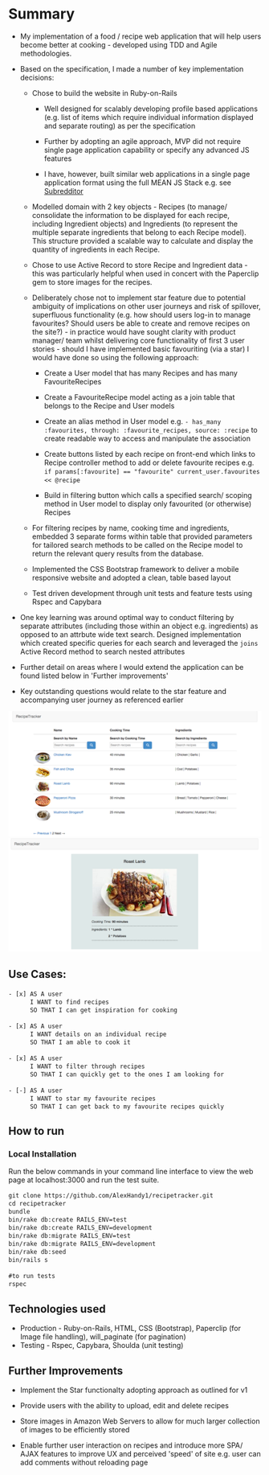 Summary
=================

* My implementation of a food / recipe web application that will help users become better at cooking - developed using TDD and Agile methodologies.

* Based on the specification, I made a number of key implementation decisions:

  * Chose to build the website in Ruby-on-Rails
    * Well designed for scalably developing profile based applications (e.g. list of items which require individual information displayed and separate routing) as per the specification

    * Further by adopting an agile approach, MVP did not require single page application capability or specify any advanced JS features

    * I have, however, built similar web applications in a single page application format using the full MEAN JS Stack e.g. see [Subredditor](https://github.com/AlexHandy1/subredditor)

  * Modelled domain with 2 key objects - Recipes (to manage/ consolidate the information to be displayed for each recipe, including Ingredient objects) and Ingredients (to represent the multiple separate ingredients that belong to each Recipe model). This structure provided a scalable way to calculate and display the quantity of ingredients in each Recipe.

  * Chose to use Active Record to store Recipe and Ingredient data - this was particularly helpful when used in concert with the Paperclip gem to store images for the recipes.

  * Deliberately chose not to implement star feature due to potential ambiguity of implications on other user journeys and risk of spillover, superfluous functionality (e.g. how should users log-in to manage favourites? Should users be able to create and remove recipes on the site?) - in practice would have sought clarity with product manager/ team whilst delivering core functionality of first 3 user stories - should I have implemented basic favouriting (via a star) I would have done so using the following approach:
    * Create a User model that has many Recipes and has many FavouriteRecipes

    * Create a FavouriteRecipe model acting as a join table that belongs to the Recipe and User models

    * Create an alias method in User model e.g. ```- has_many :favourites, through: :favourite_recipes, source: :recipe``` to create readable way to access and manipulate the association

    * Create buttons listed by each recipe on front-end which links to Recipe controller method to add or delete favourite recipes e.g. ```if params[:favourite] == "favourite" current_user.favourites << @recipe```

    * Build in filtering button which calls a specified search/ scoping method in User model to display only favourited (or otherwise) Recipes

  * For filtering recipes by name, cooking time and ingredients, embedded 3 separate forms within table that provided parameters for tailored search methods to be called on the Recipe model to return the relevant query results from the database.

  * Implemented the CSS Bootstrap framework to deliver a mobile responsive website and adopted a clean, table based layout

  * Test driven development through unit tests and feature tests using Rspec and Capybara

* One key learning was around optimal way to conduct filtering by separate attributes (including those within an object e.g. ingredients) as opposed to an attrbute wide text search. Designed implementation which created specific queries for each search and leveraged the ```joins``` Active Record method to search nested attributes

* Further detail on areas where I would extend the application can be found listed below in 'Further improvements'

* Key outstanding questions would relate to the star feature and accompanying user journey as referenced earlier

![Recipe Tracker](https://github.com/AlexHandy1/recipetracker/blob/master/app/assets/images/RecipeTracker.png)
![Recipe Profile Page](https://github.com/AlexHandy1/recipetracker/blob/master/app/assets/images/RecipeProfile.png)


Use Cases:
-------

```
- [x] AS A user
      I WANT to find recipes
      SO THAT I can get inspiration for cooking

- [x] AS A user
      I WANT details on an individual recipe
      SO THAT I am able to cook it

- [x] AS A user
      I WANT to filter through recipes
      SO THAT I can quickly get to the ones I am looking for

- [-] AS A user
      I WANT to star my favourite recipes
      SO THAT I can get back to my favourite recipes quickly

```

How to run
----

### Local Installation

Run the below commands in your command line interface to view the web page at localhost:3000 and run the test suite.

```
git clone https://github.com/AlexHandy1/recipetracker.git
cd recipetracker
bundle
bin/rake db:create RAILS_ENV=test
bin/rake db:create RAILS_ENV=development
bin/rake db:migrate RAILS_ENV=test
bin/rake db:migrate RAILS_ENV=development
bin/rake db:seed
bin/rails s

#to run tests
rspec

```

Technologies used
----

* Production - Ruby-on-Rails, HTML, CSS (Bootstrap), Paperclip (for Image file handling), will_paginate (for pagination)
* Testing - Rspec, Capybara, Shoulda (unit testing)

Further Improvements
----

*  Implement the Star functionalty adopting approach as outlined for v1

*  Provide users with the ability to upload, edit and delete recipes

* Store images in Amazon Web Servers to allow for much larger collection of images to be efficiently stored

* Enable further user interaction on recipes and introduce more SPA/ AJAX features to improve UX and perceived 'speed' of site e.g. user can add comments without reloading page

